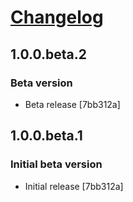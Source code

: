# [Changelog](https://github.com/MikeTeddyOmondi/@locci/rusty-utils/CHANGELOG.md)

## 1.0.0.beta.2

### Beta version

- Beta release [7bb312a]

## 1.0.0.beta.1

### Initial beta version

- Initial release [7bb312a]

